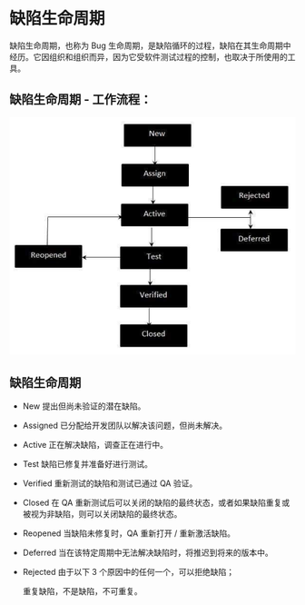 # 缺陷生命周期

缺陷生命周期，也称为 Bug 生命周期，是缺陷循环的过程，缺陷在其生命周期中经历。它因组织和组织而异，因为它受软件测试过程的控制，也取决于所使用的工具。

## 缺陷生命周期 - 工作流程：

![](../screenshot/2019-05-29-10-29-52.png)

## 缺陷生命周期

* New
  提出但尚未验证的潜在缺陷。
* Assigned
  已分配给开发团队以解决该问题，但尚未解决。
* Active
  正在解决缺陷，调查正在进行中。
* Test
  缺陷已修复并准备好进行测试。
* Verified
  重新测试的缺陷和测试已通过 QA 验证。
* Closed
  在 QA 重新测试后可以关闭的缺陷的最终状态，或者如果缺陷重复或被视为非缺陷，则可以关闭缺陷的最终状态。
* Reopened
  当缺陷未修复时，QA 重新打开 / 重新激活缺陷。
* Deferred
  当在该特定周期中无法解决缺陷时，将推迟到将来的版本中。
* Rejected
  由于以下 3 个原因中的任何一个，可以拒绝缺陷；

  重复缺陷，不是缺陷，不可重复。
